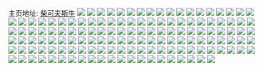 主页地址: [柴可夫斯牛](https://weibo.com/u/3120161074) 
![](https://wx4.sinaimg.cn/mw2000/b9f9e132ly1gah87kafybj21o02yonpe.jpg) 
![](https://wx4.sinaimg.cn/mw2000/b9f9e132ly1gah87l6gfvj20v80x4adi.jpg) 
![](https://wx4.sinaimg.cn/mw2000/b9f9e132ly1ga7wnwm7qzj23402c04qs.jpg) 
![](https://wx4.sinaimg.cn/mw2000/b9f9e132ly1g9ykz5bxhfj23402c0kjm.jpg) 
![](https://wx4.sinaimg.cn/mw2000/b9f9e132ly1g9ykz99ecdj22c0340x6p.jpg) 
![](https://wx4.sinaimg.cn/mw2000/b9f9e132ly1g9ykzbhgyoj23402c0hdt.jpg) 
![](https://wx4.sinaimg.cn/mw2000/b9f9e132ly1g9ykzdv5fdj20u01hc7hp.jpg) 
![](https://wx4.sinaimg.cn/mw2000/b9f9e132ly1g9ykzuqc9gj22c0340u0y.jpg) 
![](https://wx4.sinaimg.cn/mw2000/b9f9e132ly1g9yl0b3ehtj21o02yoe83.jpg) 
![](https://wx4.sinaimg.cn/mw2000/b9f9e132ly1g9yl0kkrylj23402c04qq.jpg) 
![](https://wx4.sinaimg.cn/mw2000/b9f9e132ly1g9yl0mvvkpj20m70l3dhy.jpg) 
![](https://wx4.sinaimg.cn/mw2000/b9f9e132ly1g9yl0nt6blj20sg0sgdky.jpg) 
![](https://wx4.sinaimg.cn/mw2000/b9f9e132gy1g9pdmayvbaj23402c0b2b.jpg) 
![](https://wx4.sinaimg.cn/mw2000/b9f9e132gy1g9pdmfzqfkj22c0340npe.jpg) 
![](https://wx4.sinaimg.cn/mw2000/b9f9e132gy1g9pdmoo8vsj22c0340u10.jpg) 
![](https://wx4.sinaimg.cn/mw2000/b9f9e132gy1g9pdmqar2hj22c03401ky.jpg) 
![](https://wx4.sinaimg.cn/mw2000/b9f9e132gy1g9pdms38j0j221e2pwqv5.jpg) 
![](https://wx4.sinaimg.cn/mw2000/b9f9e132gy1g9pdnb2y5wj23402c0e84.jpg) 
![](https://wx4.sinaimg.cn/mw2000/b9f9e132gy1g9mqkcpc0gj20v81ddwko.jpg) 
![](https://wx4.sinaimg.cn/mw2000/b9f9e132ly1g9igb5ki64j21f312b1d5.jpg) 
![](https://wx4.sinaimg.cn/mw2000/b9f9e132ly1g9igb69yg2j20jg0jgwgg.jpg) 
![](https://wx4.sinaimg.cn/mw2000/b9f9e132ly1g9igbgbtsmj22c03401ky.jpg) 
![](https://wx4.sinaimg.cn/mw2000/b9f9e132ly1g9igbj7p1lj22c03401kz.jpg) 
![](https://wx4.sinaimg.cn/mw2000/b9f9e132gy1g98dfzgo1ej22yc2byhdv.jpg) 
![](https://wx4.sinaimg.cn/mw2000/b9f9e132gy1g98dfxwy4aj20j60j6tab.jpg) 
![](https://wx4.sinaimg.cn/mw2000/b9f9e132gy1g8rlcicos3j22c0340tym.jpg) 
![](https://wx4.sinaimg.cn/mw2000/b9f9e132gy1g8rlesrjmoj20b40b4wfe.jpg) 
![](https://wx4.sinaimg.cn/mw2000/b9f9e132gy1g8o2pnbbrdj20v80t9tcm.jpg) 
![](https://wx4.sinaimg.cn/mw2000/b9f9e132ly1g7uh46e1e3j22c0340npd.jpg) 
![](https://wx4.sinaimg.cn/mw2000/b9f9e132ly1g7uh47u5n4j20ty0pnjtr.jpg) 
![](https://wx4.sinaimg.cn/mw2000/b9f9e132gy1g7qtseyse3j23402c04qp.jpg) 
![](https://wx4.sinaimg.cn/mw2000/b9f9e132gy1g7qtsgrg6bj22c0340qv6.jpg) 
![](https://wx4.sinaimg.cn/mw2000/b9f9e132gy1g7qtsciwfaj23402c0b29.jpg) 
![](https://wx4.sinaimg.cn/mw2000/b9f9e132gy1g7qtshv9xjj22c025ghdt.jpg) 
![](https://wx4.sinaimg.cn/mw2000/b9f9e132gy1g7qttmbf61j22c0340qv6.jpg) 
![](https://wx4.sinaimg.cn/mw2000/b9f9e132gy1g7qttuwdhej22c02c0b29.jpg) 
![](https://wx4.sinaimg.cn/mw2000/b9f9e132ly1g6zg3tfjbqj23402c0npd.jpg) 
![](https://wx4.sinaimg.cn/mw2000/b9f9e132ly1g6zgewozesj225w2vlu0x.jpg) 
![](https://wx4.sinaimg.cn/mw2000/b9f9e132ly1g6ueldj5xwj20v90nkjti.jpg) 
![](https://wx4.sinaimg.cn/mw2000/b9f9e132ly1g6su55m5v9j22jr21x7wj.jpg) 
![](https://wx4.sinaimg.cn/mw2000/b9f9e132ly1g6l3nzidpqj22c02d2b2a.jpg) 
![](https://wx4.sinaimg.cn/mw2000/b9f9e132ly1g6a1l7lp66j21z41hc4qq.jpg) 
![](https://wx4.sinaimg.cn/mw2000/b9f9e132ly1g6a1liwbbqj21hc1z44qq.jpg) 
![](https://wx4.sinaimg.cn/mw2000/b9f9e132ly1g6a1lritk0j23402c0hdt.jpg) 
![](https://wx4.sinaimg.cn/mw2000/b9f9e132ly1g6a1m260d2j23402c0hdt.jpg) 
![](https://wx4.sinaimg.cn/mw2000/b9f9e132ly1g6a1mkce8rj23402c07wj.jpg) 
![](https://wx4.sinaimg.cn/mw2000/b9f9e132ly1g6a1kv6u6jj23402c04qq.jpg) 
![](https://wx4.sinaimg.cn/mw2000/b9f9e132ly1g6a1mr4x93j22tq248e81.jpg) 
![](https://wx4.sinaimg.cn/mw2000/b9f9e132ly1g6a1q8vt9aj21400u07wh.jpg) 
![](https://wx4.sinaimg.cn/mw2000/b9f9e132ly1g6a1n30oc2j20jg0jg75w.jpg) 
![](https://wx4.sinaimg.cn/mw2000/b9f9e132ly1g6309248loj22ds1sdu0v.jpg) 
![](https://wx4.sinaimg.cn/mw2000/b9f9e132ly1g63093dierj23402bxnpe.jpg) 
![](https://wx4.sinaimg.cn/mw2000/b9f9e132ly1g6308zzbgij22c0340e81.jpg) 
![](https://wx4.sinaimg.cn/mw2000/b9f9e132ly1g5e4fwpinoj23402c0e83.jpg) 
![](https://wx4.sinaimg.cn/mw2000/b9f9e132ly1g5e4hplfahj22c0340kjm.jpg) 
![](https://wx4.sinaimg.cn/mw2000/b9f9e132ly1g52odfnipgj21400u0dmq.jpg) 
![](https://wx4.sinaimg.cn/mw2000/b9f9e132ly1g52odu691uj22c0340hdw.jpg) 
![](https://wx4.sinaimg.cn/mw2000/b9f9e132ly1g52odekh15j23402c0kjl.jpg) 
![](https://wx4.sinaimg.cn/mw2000/b9f9e132ly1g52oe8r1j3j23402c07wi.jpg) 
![](https://wx4.sinaimg.cn/mw2000/b9f9e132ly1g52oeop1trj22c0340x6p.jpg) 
![](https://wx4.sinaimg.cn/mw2000/b9f9e132ly1g52ofaeek8j23402c0qv6.jpg) 
![](https://wx4.sinaimg.cn/mw2000/b9f9e132ly1g52oh6zstij23402c0kjl.jpg) 
![](https://wx4.sinaimg.cn/mw2000/b9f9e132ly1g52ohjasefj22io1w01ky.jpg) 
![](https://wx4.sinaimg.cn/mw2000/b9f9e132ly1g52oiwv9s1j23402c0e84.jpg) 
![](https://wx4.sinaimg.cn/mw2000/b9f9e132ly1g4rjs4da4kj21400u014r.jpg) 
![](https://wx4.sinaimg.cn/mw2000/b9f9e132ly1g4rjs2qxtmj21400u0dpl.jpg) 
![](https://wx4.sinaimg.cn/mw2000/b9f9e132ly1g4rkbin4ldj20u00u0wi4.jpg) 
![](https://wx4.sinaimg.cn/mw2000/b9f9e132ly1g4rkbhsi9ij20u00u0goq.jpg) 
![](https://wx4.sinaimg.cn/mw2000/b9f9e132ly1g40h8922h9j22c0340e81.jpg) 
![](https://wx4.sinaimg.cn/mw2000/b9f9e132ly1g40h8621dxj23402c0hdt.jpg) 
![](https://wx4.sinaimg.cn/mw2000/b9f9e132ly1g40h89v55jj21400u0k0j.jpg) 
![](https://wx4.sinaimg.cn/mw2000/b9f9e132ly1g3u2i3sbe9j233y2dix6q.jpg) 
![](https://wx4.sinaimg.cn/mw2000/b9f9e132ly1g3u2iq2a85j22dc1s0u0y.jpg) 
![](https://wx4.sinaimg.cn/mw2000/b9f9e132ly1g3u2kp9h75j23402c01ky.jpg) 
![](https://wx4.sinaimg.cn/mw2000/b9f9e132gy1g3dxkrjxe3j23402c07wi.jpg) 
![](https://wx4.sinaimg.cn/mw2000/b9f9e132gy1g3dxkvst4pj23402c0u0x.jpg) 
![](https://wx4.sinaimg.cn/mw2000/b9f9e132gy1g3dxl4oufnj233x2c0u0z.jpg) 
![](https://wx4.sinaimg.cn/mw2000/b9f9e132gy1g3dxlaj42sj23402c0b2a.jpg) 
![](https://wx4.sinaimg.cn/mw2000/b9f9e132gy1g3dxlba08yj20k00zkthm.jpg) 
![](https://wx4.sinaimg.cn/mw2000/b9f9e132gy1g3dxlgvlxuj231r2bchdu.jpg) 
![](https://wx4.sinaimg.cn/mw2000/b9f9e132gy1g3dxlqwpc9j23402c0kjm.jpg) 
![](https://wx4.sinaimg.cn/mw2000/b9f9e132gy1g3dxm8kyy3j23402c0nn4.jpg) 
![](https://wx4.sinaimg.cn/mw2000/b9f9e132gy1g3dxmhcnvoj23402c0b2a.jpg) 
![](https://wx4.sinaimg.cn/mw2000/b9f9e132ly1g385z70brij22c0340npe.jpg) 
![](https://wx4.sinaimg.cn/mw2000/b9f9e132ly1g36o888hf2j21401e0n9o.jpg) 
![](https://wx4.sinaimg.cn/mw2000/b9f9e132ly1g36o87gj5sj21401e0jz4.jpg) 
![](https://wx4.sinaimg.cn/mw2000/b9f9e132ly1g36obwzjwkj22bc3h0hb7.jpg) 
![](https://wx4.sinaimg.cn/mw2000/b9f9e132gy1g2pjbuypdlj21401z4b29.jpg) 
![](https://wx4.sinaimg.cn/mw2000/b9f9e132gy1g2pjbrxyqij21401z44qp.jpg) 
![](https://wx4.sinaimg.cn/mw2000/b9f9e132gy1g2pjh23gonj22s01qju0x.jpg) 
![](https://wx4.sinaimg.cn/mw2000/b9f9e132gy1g2pjh3mlcoj20u00gu77j.jpg) 
![](https://wx4.sinaimg.cn/mw2000/b9f9e132ly1g2cxdxqvulj22c0340u10.jpg) 
![](https://wx4.sinaimg.cn/mw2000/b9f9e132ly1g2cxd6i0gtj22c03401kx.jpg) 
![](https://wx4.sinaimg.cn/mw2000/b9f9e132ly1g2cxoochaoj21401z41kx.jpg) 
![](https://wx4.sinaimg.cn/mw2000/b9f9e132ly1g2cxoy7t5zj20j60csdi3.jpg) 
![](https://wx4.sinaimg.cn/mw2000/b9f9e132ly1g282246iy8j20v91vowlu.jpg) 
![](https://wx4.sinaimg.cn/mw2000/b9f9e132ly1g1w0um8xj0j21401z4kjl.jpg) 
![](https://wx4.sinaimg.cn/mw2000/b9f9e132ly1g1kmmutlw4j22c02c07wj.jpg) 
![](https://wx4.sinaimg.cn/mw2000/7f6952f9ly1g1bqdvd0a3g20b30b3411.jpg) 
![](https://wx4.sinaimg.cn/mw2000/b9f9e132ly1g18c08vxnoj22c01in7wh.jpg) 
![](https://wx4.sinaimg.cn/mw2000/b9f9e132ly1g18c0ex5knj22c02c0qva.jpg) 
![](https://wx4.sinaimg.cn/mw2000/b9f9e132ly1g13fabk8tej22c0340b2a.jpg) 
![](https://wx4.sinaimg.cn/mw2000/b9f9e132ly1g0ik28dkwoj23402c0hdt.jpg) 
![](https://wx4.sinaimg.cn/mw2000/b9f9e132ly1g0ik2a01dzj20u00mhn2e.jpg) 
![](https://wx4.sinaimg.cn/mw2000/b9f9e132ly1g0ik2cdedyj23402c0qu6.jpg) 
![](https://wx4.sinaimg.cn/mw2000/b9f9e132ly1g0ik2jlo3fj23402c0npe.jpg) 
![](https://wx4.sinaimg.cn/mw2000/b9f9e132ly1fyt7dl9wvnj21o027vhdv.jpg) 
![](https://wx4.sinaimg.cn/mw2000/b9f9e132ly1fyt7dmthsyj22c02x07wh.jpg) 
![](https://wx4.sinaimg.cn/mw2000/b9f9e132ly1fyt7dhrvc4j20u011ijys.jpg) 
![](https://wx4.sinaimg.cn/mw2000/b9f9e132ly1fyt7ic0dklj23402c04qp.jpg) 
![](https://wx4.sinaimg.cn/mw2000/b9f9e132gy1fy0dn1uyb0j22c03407wi.jpg) 
![](https://wx4.sinaimg.cn/mw2000/b9f9e132gy1fy0drm28npj23402c0x6q.jpg) 
![](https://wx4.sinaimg.cn/mw2000/b9f9e132gy1fy0drp2xoij22c0340x6p.jpg) 
![](https://wx4.sinaimg.cn/mw2000/b9f9e132gy1fy0drqr873j23402c07wh.jpg) 
![](https://wx4.sinaimg.cn/mw2000/b9f9e132gy1fxnvsyg7dcj20v91vowxt.jpg) 
![](https://wx4.sinaimg.cn/mw2000/b9f9e132gy1fx5c86c8hvj23402c04qq.jpg) 
![](https://wx4.sinaimg.cn/mw2000/b9f9e132gy1fwvs00mcsdj20qo0zk105.jpg) 
![](https://wx4.sinaimg.cn/mw2000/b9f9e132gy1fwvs032p0vj20qo0zkahx.jpg) 
![](https://wx4.sinaimg.cn/mw2000/b9f9e132gy1fwvs5rnodej22c0340he0.jpg) 
![](https://wx4.sinaimg.cn/mw2000/b9f9e132gy1fwvs0m6tzgj23402c01ky.jpg) 
![](https://wx4.sinaimg.cn/mw2000/b9f9e132gy1fwvs12zdm6j234029lqv5.jpg) 
![](https://wx4.sinaimg.cn/mw2000/b9f9e132gy1fwvs1h1teij22c0340hdt.jpg) 
![](https://wx4.sinaimg.cn/mw2000/b9f9e132ly1fwqkbzdfnnj23402c0kjm.jpg) 
![](https://wx4.sinaimg.cn/mw2000/b9f9e132ly1fwqkgyjsfoj23402c0hdv.jpg) 
![](https://wx4.sinaimg.cn/mw2000/b9f9e132ly1fwqkh5yjofj22c0340e82.jpg) 
![](https://wx4.sinaimg.cn/mw2000/b9f9e132ly1fwqkha3sngj23402c0hdt.jpg) 
![](https://wx4.sinaimg.cn/mw2000/b9f9e132ly1fwqkg6qpz9j23402c0b29.jpg) 
![](https://wx4.sinaimg.cn/mw2000/b9f9e132ly1fwqkhf2onyj23402c0qv5.jpg) 
![](https://wx4.sinaimg.cn/mw2000/b9f9e132gy1fwm1517zajj21sg2dsb26.jpg) 
![](https://wx4.sinaimg.cn/mw2000/b9f9e132gy1fw2x9haoidj21hf1z47wh.jpg) 
![](https://wx4.sinaimg.cn/mw2000/b9f9e132gy1fw2x9kyrtuj21vp1eqwow.jpg) 
![](https://wx4.sinaimg.cn/mw2000/b9f9e132gy1fw2xq6yhjkj21kw16o4jh.jpg) 
![](https://wx4.sinaimg.cn/mw2000/b9f9e132gy1fw2xq8zg91j20ku0jtdj4.jpg) 
![](https://wx4.sinaimg.cn/mw2000/b9f9e132gy1fw11gx3n4hj22c0340npe.jpg) 
![](https://wx4.sinaimg.cn/mw2000/b9f9e132gy1fw11hszp3gj2340260hdv.jpg) 
![](https://wx4.sinaimg.cn/mw2000/b9f9e132gy1fw11i2bwyfj22c0340x6p.jpg) 
![](https://wx4.sinaimg.cn/mw2000/b9f9e132gy1fw11i9hfyij23402c0hdt.jpg) 
![](https://wx4.sinaimg.cn/mw2000/b9f9e132gy1fsiw2j97ybj22c02x0kjl.jpg) 
![](https://wx4.sinaimg.cn/mw2000/b9f9e132gy1fsiw9jgs0dj22c02x04qq.jpg) 
